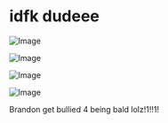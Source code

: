 # idfk dudeee

![Image](https://github.com/user-attachments/assets/fcc3fb10-1443-40e2-a3e7-2f6562399978)

![Image](https://github.com/user-attachments/assets/4e258886-80c1-4433-90c0-b8947a1435a7)

![Image](https://github.com/user-attachments/assets/cb527d11-8122-42f7-9ed7-64faf427e1b8)

![Image](https://github.com/user-attachments/assets/5bc10a79-f5df-4fd3-9677-11c4b554ae47)

Brandon get bullied 4 being bald lolz!1!!1!
